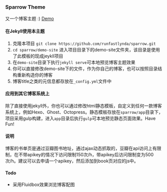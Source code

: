 ### Sparrow Theme

又一个博客主题 :) [Demo](http://runfastlynda.com)


#### 在Jekyll使用本主题
1. 克隆本项目 `git clone https://github.com/runfastlynda/sparrow.git`
2. `cd sparrow/demo-site` 进入项目目录下的demo-site文件夹，该目录是使用了此模板的现成jeykll项目
3. 在`demo-site`目录下执行`jekyll serve`可本地预览博客主题效果
3. 你可以直接修改demo-site下的文件，作为你自己的博客，也可以按照目录结构重新构造你的博客
4. 博客title之类的元信息都存放在`_config.yml`文件中

#### 应用到其它博客系统上
除了直接使用jekyll外，你也可以通过修改html静态模板，自定义到任何一款博客系统上，例如Hexo、Ghost、Octopress。静态模板存放在`sparrow/app`目录下，项目采用gulp构建，进入`app`目录后执行`gulp`可本地预览静态页面效果。Have Fun!

#### 说明
博客的书单页是通过豆瓣图书地址，通过ajax动态抓取的，豆瓣在api访问上有限制，在不带apikey的情况下访问限制150次/h，带apikey后访问限制变为500次/h。建议可以去申请一个apikey，然后添加到book页对应的js中。

#### Todo
+ 采用Fluidbox效果浏览博客配图